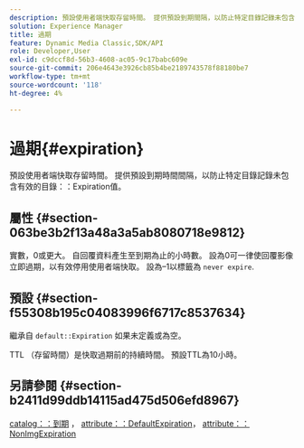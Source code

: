 ```yaml
---
description: 預設使用者端快取存留時間。 提供預設到期間隔，以防止特定目錄記錄未包含有效的目錄Expiration值。
solution: Experience Manager
title: 過期
feature: Dynamic Media Classic,SDK/API
role: Developer,User
exl-id: c9dccf8d-56b3-4608-ac05-9c17babc609e
source-git-commit: 206e4643e3926cb85b4be2189743578f88180be7
workflow-type: tm+mt
source-wordcount: '118'
ht-degree: 4%

---
```


# 過期{#expiration}

預設使用者端快取存留時間。 提供預設到期時間間隔，以防止特定目錄記錄未包含有效的目錄：：Expiration值。

## 屬性 {#section-063be3b2f13a48a3a5ab8080718e9812}

實數，0或更大。 自回覆資料產生至到期為止的小時數。 設為0可一律使回覆影像立即過期，以有效停用使用者端快取。 設為–1以標籤為 `never expire`.

## 預設 {#section-f55308b195c04083996f6717c8537634}

繼承自 `default::Expiration` 如果未定義或為空。

TTL （存留時間）是快取過期前的持續時間。 預設TTL為10小時。

## 另請參閱 {#section-b2411d99ddb14115ad475d506efd8967}

[catalog：：到期](../../../../../is-api/image-catalog/image-serving-api-ref/c-image-catalog-reference/c-image-svg-data-reference/c-image-data-reference/r-expiration-cat.md#reference-a7afd668ecbb4d2da65d86259aa6a28a) ， [attribute：：DefaultExpiration](../../../../../is-api/image-catalog/image-serving-api-ref/c-image-catalog-reference/c-attributes-reference/r-defaultexpiration.md#reference-0526166fab654fceb243b75d1ea4f0cf)， [attribute：：NonImgExpiration](../../../../../is-api/image-catalog/image-serving-api-ref/c-image-catalog-reference/c-attributes-reference/r-nonimgexpiration.md#reference-a8066cd0d24b4ea98100ade4821f1f9d)

